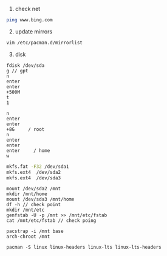 1. check net
```sh
ping www.bing.com
```
2. update mirrors
```sh
vim /etc/pacman.d/mirrorlist
```
3. disk
```
fdisk /dev/sda
g // gpt
n
enter
enter
+500M
t 
1

n
enter
enter
+8G     / root
n
enter
enter
enter     / home
w
```
```sh
mkfs.fat -F32 /dev/sda1
mkfs.ext4  /dev/sda2
mkfs.ext4  /dev/sda3

```
```
mount /dev/sda2 /mnt
mkdir /mnt/home
mount /dev/sda3 /mnt/home
df -h // check point
mkdir /mnt/etc
genfstab -U -p /mnt >> /mnt/etc/fstab
cat /mnt/etc/fstab // check poing
```
```
pacstrap -i /mnt base
arch-chroot /mnt
```
```
pacman -S linux linux-headers linux-lts linux-lts-headers

```